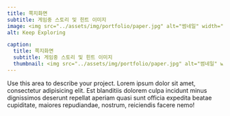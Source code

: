 ```yaml
---
title: 쪽지화면
subtitle: 게임중 스토리 및 힌트 이미지
image: <img src="../assets/img/portfolio/paper.jpg" alt="썸네일" width="400px" height="300px">
alt: Keep Exploring

caption:
  title: 쪽지화면
  subtitle: 게임중 스토리 및 힌트 이미지
  thumbnail: <img src="../assets/img/portfolio/paper.jpg" alt="썸네일" width="400px" height="300px">
---
```


Use this area to describe your project. Lorem ipsum dolor sit amet, consectetur adipisicing elit. Est blanditiis dolorem culpa incidunt minus dignissimos deserunt repellat aperiam quasi sunt officia expedita beatae cupiditate, maiores repudiandae, nostrum, reiciendis facere nemo!